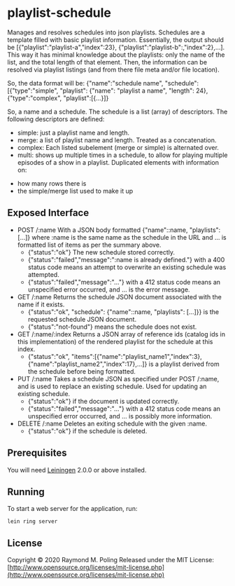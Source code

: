 # playlist-schedule

Manages and resolves schedules into json playlists. Schedules are a
template filled with basic playlist information. Essentially, the
output should be [{"playlist":"playlist-a","index":23},
{"playlist":"playlist-b":,"index":2},...]. This way it has minimal
knowledge about the playlists: only the name of the list, and the
total length of that element. Then, the information can be resolved
via playlist listings (and from there file meta and/or file location).

So, the data format will be:
{"name":"schedule name", "schedule": [{"type":"simple", "playlist":
{"name": "playlist a name", "length": 24},
{"type":"complex", "playlist":[{...}]}

So, a name and a schedule. The schedule is a list (array) of
descriptors. The following descriptors are defined:
- simple: just a
playlist name and length.
- merge: a list of playlist name and
length. Treated as a concatenation.
- complex: Each listed subelement
(merge or simple) is alternated over.
- multi: shows up multiple
times in a schedule, to allow for playing multiple episodes of a show
in a playlist. Duplicated elements with information on:
* how many rows there is
* the simple/merge list used to make it up

## Exposed Interface

- POST /:name
  With a JSON body formatted {"name"::name, "playlists":[...]} where :name is the
  same name as the schedule in the URL and ... is formatted list of items as per
  the summary above.
  * {"status":"ok"} The new schedule stored correctly.
  * {"status":"failed","message":":name is already defined."} with a 400 status code means an
  attempt to overwrite an existing schedule was attempted.
  * {"status":"failed","message":"..."} with a 412 status code means an unspecified error occurred,
  and ... is the error message.
- GET /:name
  Returns the schedule JSON document associated with the name if it exists.
  * {"status":"ok", "schedule": {"name"::name, "playlists": [...]}} is the requested schedule JSON document.
  * {"status":"not-found"} means the schedule does not exist.
- GET /:name/:index
  Returns a JSON array of reference ids (catalog ids in this implementation) of
  the rendered playlist for the schedule at this index.
  * {"status":"ok", "items":[{"name":"playlist_name1","index":3},{"name":"playlist_name2","index":17},...]}
   is a playlist derived from the schedule before being formatted.
- PUT /:name
  Takes a schedule JSON as specified under POST /:name, and is used to replace
  an existing schedule. Used for updating an existing schedule.
  * {"status":"ok"} if the document is updated correctly.
  * {"status":"failed","message":"..."} with a 412 status code means an unspecified error occurred,
  and ... is possibly more information.
- DELETE /:name
  Deletes an exiting schedule with the given :name.
  * {"status":"ok"} if the schedule is deleted.

## Prerequisites

You will need [Leiningen][] 2.0.0 or above installed.

[leiningen]: https://github.com/technomancy/leiningen

## Running

To start a web server for the application, run:

    lein ring server

## License

Copyright © 2020 Raymond M. Poling
Released under the MIT License: [http://www.opensource.org/licenses/mit-license.php](http://www.opensource.org/licenses/mit-license.php)
